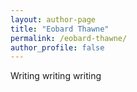 ```yaml
---
layout: author-page
title: "Eobard Thawne"
permalink: /eobard-thawne/
author_profile: false
---
```


<!--# [<center>Justin Skycak</center>](#top)-->

<div style="width:100%; max-width:800px; margin:auto">  
    
Writing writing writing

</div>
